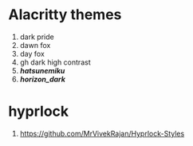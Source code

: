 # Alacritty themes
1. dark pride
2. dawn fox
3. day fox
4. gh dark high contrast
5. **_hatsunemiku_**
6. **_horizon_dark_**
# hyprlock
1. https://github.com/MrVivekRajan/Hyprlock-Styles